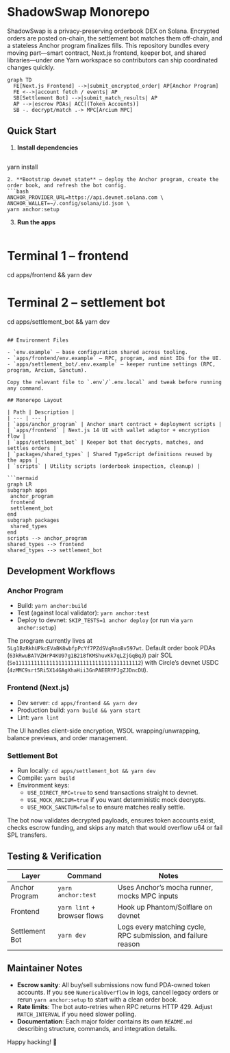 # ShadowSwap Monorepo

ShadowSwap is a privacy-preserving orderbook DEX on Solana. Encrypted orders are posted on-chain, the settlement bot matches them off-chain, and a stateless Anchor program finalizes fills. This repository bundles every moving part—smart contract, Next.js frontend, keeper bot, and shared libraries—under one Yarn workspace so contributors can ship coordinated changes quickly.

```mermaid
graph TD
  FE[Next.js Frontend] -->|submit_encrypted_order| AP[Anchor Program]
  FE <-->|account fetch / events| AP
  SB[Settlement Bot] -->|submit_match_results| AP
  AP -->|escrow PDAs| ACC[(Token Accounts)]
  SB -. decrypt/match .-> MPC[Arcium MPC]
```

## Quick Start

1. **Install dependencies**
   ```bash
yarn install
   ```
2. **Bootstrap devnet state** – deploy the Anchor program, create the order book, and refresh the bot config.
   ```bash
ANCHOR_PROVIDER_URL=https://api.devnet.solana.com \
ANCHOR_WALLET=~/.config/solana/id.json \
yarn anchor:setup
   ```
3. **Run the apps**
   ```bash
# Terminal 1 – frontend
cd apps/frontend && yarn dev

# Terminal 2 – settlement bot
cd apps/settlement_bot && yarn dev
   ```

## Environment Files

- `env.example` – base configuration shared across tooling.
- `apps/frontend/env.example` – RPC, program, and mint IDs for the UI.
- `apps/settlement_bot/.env.example` – keeper runtime settings (RPC, program, Arcium, Sanctum).

Copy the relevant file to `.env`/`.env.local` and tweak before running any command.

## Monorepo Layout

| Path | Description |
| --- | --- |
| `apps/anchor_program` | Anchor smart contract + deployment scripts |
| `apps/frontend` | Next.js 14 UI with wallet adaptor + encryption flow |
| `apps/settlement_bot` | Keeper bot that decrypts, matches, and settles orders |
| `packages/shared_types` | Shared TypeScript definitions reused by the apps |
| `scripts` | Utility scripts (orderbook inspection, cleanup) |

```mermaid
graph LR
  subgraph apps
    anchor_program
    frontend
    settlement_bot
  end
  subgraph packages
    shared_types
  end
  scripts --> anchor_program
  shared_types --> frontend
  shared_types --> settlement_bot
```

## Development Workflows

### Anchor Program
- Build: `yarn anchor:build`
- Test (against local validator): `yarn anchor:test`
- Deploy to devnet: `SKIP_TESTS=1 anchor deploy` (or run via `yarn anchor:setup`)

The program currently lives at `5Lg1BzRkhUPkcEVaBK8wbfpPcYf7PZdSVqRnoBv597wt`. Default order book PDAs (`63kRwuBA7VZHrP4KU97g1B218fKMShuvKk7qLZjGqBqJ`) pair SOL (`So11111111111111111111111111111111111111112`) with Circle’s devnet USDC (`4zMMC9srt5Ri5X14GAgXhaHii3GnPAEERYPJgZJDncDU`).

### Frontend (Next.js)
- Dev server: `cd apps/frontend && yarn dev`
- Production build: `yarn build && yarn start`
- Lint: `yarn lint`

The UI handles client-side encryption, WSOL wrapping/unwrapping, balance previews, and order management.

### Settlement Bot
- Run locally: `cd apps/settlement_bot && yarn dev`
- Compile: `yarn build`
- Environment keys:
  - `USE_DIRECT_RPC=true` to send transactions straight to devnet.
  - `USE_MOCK_ARCIUM=true` if you want deterministic mock decrypts.
  - `USE_MOCK_SANCTUM=false` to ensure matches really settle.

The bot now validates decrypted payloads, ensures token accounts exist, checks escrow funding, and skips any match that would overflow u64 or fail SPL transfers.

## Testing & Verification

| Layer | Command | Notes |
| --- | --- | --- |
| Anchor Program | `yarn anchor:test` | Uses Anchor’s mocha runner, mocks MPC inputs |
| Frontend | `yarn lint` + browser flows | Hook up Phantom/Solflare on devnet |
| Settlement Bot | `yarn dev` | Logs every matching cycle, RPC submission, and failure reason |

## Maintainer Notes

- **Escrow sanity**: All buy/sell submissions now fund PDA-owned token accounts. If you see `NumericalOverflow` in logs, cancel legacy orders or rerun `yarn anchor:setup` to start with a clean order book.
- **Rate limits**: The bot auto-retries when RPC returns HTTP 429. Adjust `MATCH_INTERVAL` if you need slower polling.
- **Documentation**: Each major folder contains its own `README.md` describing structure, commands, and integration details.

Happy hacking! 🚀
